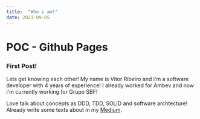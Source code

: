 ```yaml
---
title:  "Who i am!"
date: 2021-09-05
---
```


# POC - Github Pages

### First Post!

Lets get knowing each other! My name is Vitor Ribeiro and i'm a software developer with 4 years of experience! I already worked for Ambev and now i'm currently working for Grupo SBF!

Love talk about concepts as DDD, TDD, SOLID and software archtecture! Already write some texts about in my [Medium](https://medium.com/@vitorhpribeiro).